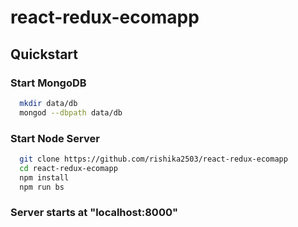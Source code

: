 # react-redux-ecomapp

## Quickstart

### Start MongoDB
```sh
  mkdir data/db
  mongod --dbpath data/db
```
### Start Node Server
```sh
  git clone https://github.com/rishika2503/react-redux-ecomapp
  cd react-redux-ecomapp
  npm install
  npm run bs
```
### Server starts at "localhost:8000"
